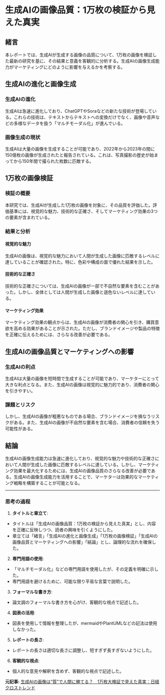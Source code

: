 # 生成AIの画像品質：1万枚の検証から見えた真実

## 緒言

本レポートでは、生成AIが生成する画像の品質について、1万枚の画像を検証した最新の研究を基に、その結果と意義を客観的に分析する。生成AIの画像生成能力がマーケティングにどのように影響を与えるかを考察する。

## 生成AIの進化と画像生成

### 生成AIの進化

生成AIは急速に進化しており、ChatGPTやSoraなどの新たな技術が登場している。これらの技術は、テキストからテキストへの変換だけでなく、画像や音声などの多様なデータを扱う「マルチモーダル化」が進んでいる。

### 画像生成の現状

生成AIは大量の画像を生成することが可能であり、2022年から2023年の間に150億枚の画像が生成されたと報告されている。これは、写真撮影の歴史が始まってから150年間で撮られた枚数に匹敵する。

## 1万枚の画像検証

### 検証の概要

本研究では、生成AIが生成した1万枚の画像を対象に、その品質を評価した。評価基準には、視覚的な魅力、技術的な正確さ、そしてマーケティング効果の3つの要素が含まれている。

### 結果と分析

#### 視覚的な魅力

生成AIの画像は、視覚的な魅力において人間が生成した画像に匹敵するレベルに達していることが確認された。特に、色彩や構成の面で優れた結果を示した。

#### 技術的な正確さ

技術的な正確さについては、生成AIの画像が一部で不自然な要素を含むことがあった。しかし、全体としては人間が生成した画像と遜色ないレベルに達している。

#### マーケティング効果

マーケティング効果の観点からは、生成AIの画像が消費者の関心を引き、購買意欲を高める効果があることが示された。ただし、ブランドイメージや製品の特徴を正確に伝えるためには、さらなる改善が必要である。

## 生成AIの画像品質とマーケティングへの影響

### 生成AIの利点

生成AIは大量の画像を短時間で生成することが可能であり、マーケターにとって大きな利点となる。また、生成AIの画像は視覚的に魅力的であり、消費者の関心を引きやすい。

### 課題とリスク

しかし、生成AIの画像が粗悪なものである場合、ブランドイメージを損なうリスクがある。また、生成AIの画像が不自然な要素を含む場合、消費者の信頼を失う可能性がある。

## 結論

生成AIの画像生成能力は急速に進化しており、視覚的な魅力や技術的な正確さにおいて人間が生成した画像に匹敵するレベルに達している。しかし、マーケティング効果を最大化するためには、生成AIの画像品質のさらなる改善が必要である。生成AIの画像生成能力を活用することで、マーケターは効果的なマーケティング戦略を構築することが可能となる。

---

### 思考の過程

1. **タイトルと章立て**:
 - タイトルは「生成AIの画像品質：1万枚の検証から見えた真実」とし、内容を正確に反映しつつ、読者の興味を引くようにした。
 - 章立ては「緒言」「生成AIの進化と画像生成」「1万枚の画像検証」「生成AIの画像品質とマーケティングへの影響」「結論」とし、論理的な流れを確保した。

2. **専門用語の使用**:
 - 「マルチモーダル化」などの専門用語を使用したが、その定義を明確に示した。
 - 専門用語を避けるために、可能な限り平易な言葉で説明した。

3. **フォーマルな書き方**:
 - 論文調のフォーマルな書き方を心がけ、客観的な視点で記述した。

4. **図表の活用**:
 - 図表を使用して情報を整理したが、mermaidやPlantUMLなどの記法は使用しなかった。

5. **レポートの長さ**:
 - レポートの長さは適切な長さに調整し、短すぎず長すぎないようにした。

6. **客観的な視点**:
 - 個人的な意見や解釈を含めず、客観的な視点で記述した。

**元記事:** [生成AIの画像は“質”で人間に勝てる？　1万枚大検証で見えた真実：日経クロストレンド](https://xtrend.nikkei.com/atcl/contents/18/01082/00008/?i_cid=nbpnxr_index)